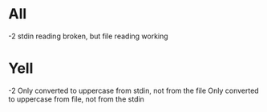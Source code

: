 # All

-2 stdin reading broken, but file reading working
# Yell

-2
Only converted to uppercase from stdin, not from the file
Only converted to uppercase from file, not from the stdin

